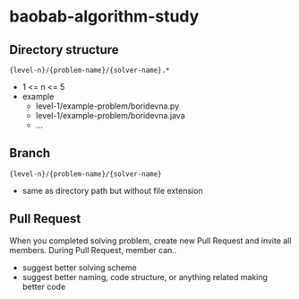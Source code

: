 # baobab-algorithm-study

## Directory structure
`{level-n}/{problem-name}/{solver-name}.*`
- 1 <= n <= 5
- example
  - level-1/example-problem/boridevna.py
  - level-1/example-problem/boridevna.java
  - ...

## Branch
`{level-n}/{problem-name}/{solver-name}`
- same as directory path but without file extension

## Pull Request
When you completed solving problem, create new Pull Request and invite all members.
During Pull Request, member can..
- suggest better solving scheme
- suggest better naming, code structure, or anything related making better code

